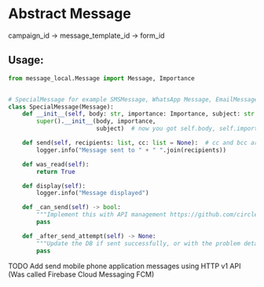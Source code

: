 # Abstract Message

campaign_id -> message_template_id -> form_id

## Usage:

```python
from message_local.Message import Message, Importance


# SpecialMessage for example SMSMessage, WhatsApp Message, EmailMessage
class SpecialMessage(Message):
    def __init__(self, body: str, importance: Importance, subject: str = None) -> None:
        super().__init__(body, importance,
                         subject)  # now you got self.body, self.importance and self.subject (optional)

    def send(self, recipients: list, cc: list = None):  # cc and bcc are optional
        logger.info("Message sent to " + " ".join(recipients))

    def was_read(self):
        return True

    def display(self):
        logger.info("Message displayed")

    def _can_send(self) -> bool:
        """Implement this with API management https://github.com/circles-zone/api-management-local-python-package"""
        pass

    def _after_send_attempt(self) -> None:
        """Update the DB if sent successfully, or with the problem details"""
        pass

  ```


TODO Add send mobile phone application messages using HTTP v1 API (Was called Firebase Cloud Messaging FCM) 
